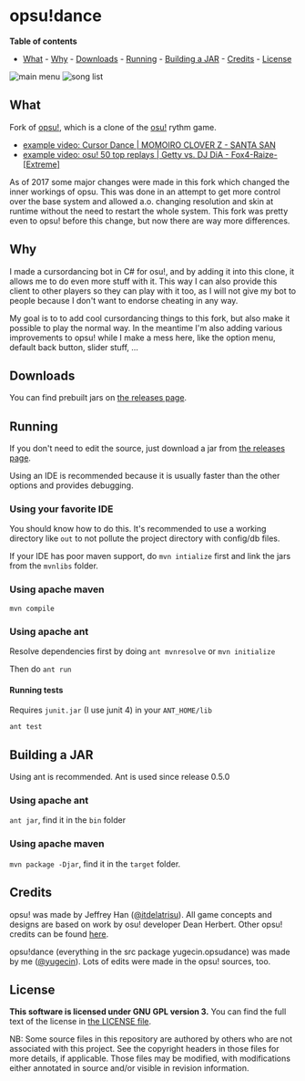 # opsu!dance

**Table of contents**

* [What](#what) - [Why](#why) - [Downloads](#downloads) - [Running](#running) - [Building a JAR](#building-a-jar) - [Credits](#credits) - [License](#license)

![main menu](https://robin.basdon.net/blog/002/opsu-d-0.5.0-mainmenu-options.png)
![song list](https://robin.basdon.net/blog/002/opsu-d-0.5.0-songmenu.png)

What
----
Fork of [opsu!](https://github.com/itdelatrisu/opsu), which is a clone of the [osu!](https://osu.ppy.sh/) rythm game.

* [example video: Cursor Dance | MOMOIRO CLOVER Z - SANTA SAN](https://youtu.be/tqZqn7nx8N0)
* [example video: osu! 50 top replays | Getty vs. DJ DiA - Fox4-Raize- [Extreme]](https://youtu.be/T2AiGn2xOQo)

As of 2017 some major changes were made in this fork which changed the inner workings of opsu. This was done in an attempt to get more control over the base system and allowed a.o. changing resolution and skin at runtime without the need to restart the whole system. This fork was pretty even to opsu! before this change, but now there are way more differences.

Why
---
I made a cursordancing bot in C# for osu!, and by adding it into this clone, it allows me to do even more stuff with it. This way I can also provide this client to other players so they can play with it too, as I will not give my bot to people because I don't want to endorse cheating in any way.

My goal is to to add cool cursordancing things to this fork, but also make it possible to play the normal way. In the meantime I'm also adding various improvements to opsu! while I make a mess here, like the option menu, default back button, slider stuff, ...

Downloads
---------
You can find prebuilt jars on [the releases page](https://github.com/yugecin/opsu-dance/releases).

Running
-------

If you don't need to edit the source, just download a jar from [the releases page](https://github.com/yugecin/opsu-dance/releases).

Using an IDE is recommended because it is usually faster than the other options and provides debugging.

### Using your favorite IDE
You should know how to do this. It's recommended to use a working directory like `out` to not pollute the project directory with config/db files.

If your IDE has poor maven support, do `mvn intialize` first and link the jars from the `mvnlibs` folder.

### Using apache maven
`mvn compile`

### Using apache ant

Resolve dependencies first by doing `ant mvnresolve` or `mvn initialize`

Then do `ant run`

#### Running tests

Requires `junit.jar` (I use junit 4) in your `ANT_HOME/lib`

`ant test`

Building a JAR
--------------

Using ant is recommended. Ant is used since release 0.5.0

### Using apache ant
`ant jar`, find it in the `bin` folder

### Using apache maven
`mvn package -Djar`, find it in the `target` folder.


Credits
-------
opsu! was made by Jeffrey Han ([@itdelatrisu](https://github.com/itdelatrisu)). All game concepts and designs are based on work by osu! developer Dean Herbert. Other opsu! credits can be found [here](CREDITS.md).

opsu!dance (everything in the src package yugecin.opsudance) was made by me ([@yugecin](https://github.com/yugecin)). Lots of edits were made in the opsu! sources, too.

License
-------
**This software is licensed under GNU GPL version 3.**
You can find the full text of the license in [the LICENSE file](LICENSE).

NB: Some source files in this repository are authored by others who are not associated with this project. See the copyright headers in those files for more details, if applicable. Those files may be modified, with modifications either annotated in source and/or visible in revision information.
